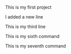 This is my first project

I added a new line

This is my third line

This is my sixth command

This is my seventh command